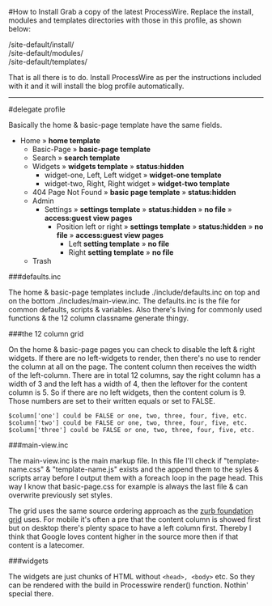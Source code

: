 #How to Install
Grab a copy of the latest ProcessWire. Replace the install, modules and templates directories with those in this profile, as shown below:

/site-default/install/  
/site-default/modules/  
/site-default/templates/  

That is all there is to do. Install ProcessWire as per the instructions included with it and it will install the blog profile automatically.

---

#delegate profile

Basically the home & basic-page template have the same fields. 

- Home » **home template**
	- Basic-Page » **basic-page template**
	- Search » **search template**
	- Widgets » **widgets template** » **status:hidden**
		- widget-one, Left, Left widget » **widget-one template**
		- widget-two, Right, Right widget » **widget-two template**
	- 404 Page Not Found » **basic page template** » **status:hidden**
	- Admin
		- Settings » **settings template** » **status:hidden** » **no file** » **access:guest view pages**
			- Position left or right » **settings template** » **status:hidden** » **no file** » **access:guest view pages**
				- Left **setting template** » **no file**
				- Right **setting template** » **no file**
	- Trash

###defaults.inc

The home & basic-page templates include ./include/defaults.inc on top and on the bottom ./includes/main-view.inc. The defaults.inc is the file for common defaults, scripts & variables. Also there's living for commonly used functions & the 12 column classname generate thingy.

###the 12 column grid

On the home & basic-page pages you can check to disable the left & right widgets. If there are no left-widgets to render, then there's no use to render the column at all on the page. The content column then receives the width of the left-column. There are in total 12 columns, say the right column has a width of 3 and the left has a width of 4, then the leftover for the content column is 5. So if there are no left widgets, then the content colum is 9. Those numbers are set to their written equals or set to FALSE. 

	$column['one'] could be FALSE or one, two, three, four, five, etc.
	$column['two'] could be FALSE or one, two, three, four, five, etc.
	$column['three'] could be FALSE or one, two, three, four, five, etc.

###main-view.inc

The main-view.inc is the main markup file. In this file I'll check if "template-name.css" & "template-name.js" exists and the append them to the syles & scripts array before I output them with a foreach loop in the page head. This way I know that basic-page.css for example is always the last file & can overwrite previously set styles.

The grid uses the same source ordering approach as the [zurb foundation grid](http://foundation.zurb.com/docs/grid.php) uses. For mobile it's often a pre that the content column is showed first but on desktop there's plenty space to have a left column first. Thereby I think that Google loves content higher in the source more then if that content is a latecomer.

###widgets

The widgets are just chunks of HTML without `<head>, <body>` etc. So they can be rendered with the build in Processwire render() function. Nothin' special there.